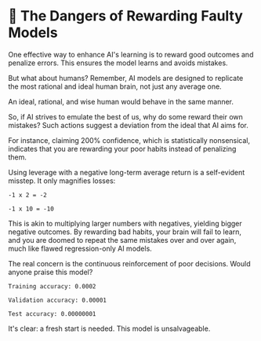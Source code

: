 # 💎 The Dangers of Rewarding Faulty Models

One effective way to enhance AI's learning is to reward good outcomes and penalize errors. This ensures the model learns and avoids mistakes.

But what about humans? Remember, AI models are designed to replicate the most rational and ideal human brain, not just any average one.

An ideal, rational, and wise human would behave in the same manner.

So, if AI strives to emulate the best of us, why do some reward their own mistakes? Such actions suggest a deviation from the ideal that AI aims for.

For instance, claiming 200% confidence, which is statistically nonsensical, indicates that you are rewarding your poor habits instead of penalizing them.

Using leverage with a negative long-term average return is a self-evident misstep. It only magnifies losses:

    -1 x 2 = -2
    
    -1 x 10 = -10

This is akin to multiplying larger numbers with negatives, yielding bigger negative outcomes. By rewarding bad habits, your brain will fail to learn, and you are doomed to repeat the same mistakes over and over again, much like flawed regression-only AI models.

The real concern is the continuous reinforcement of poor decisions. Would anyone praise this model?

    Training accuracy: 0.0002
    
    Validation accuracy: 0.00001
    
    Test accuracy: 0.00000001

It's clear: a fresh start is needed. This model is unsalvageable.

